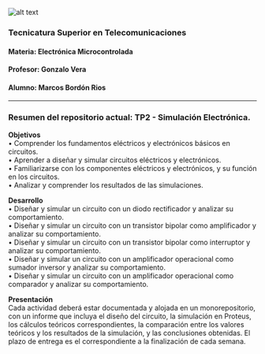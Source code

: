 ![alt text](D.%20Presentación/LogoEM.png)
### **Tecnicatura Superior en Telecomunicaciones**
#### **Materia: Electrónica Microcontrolada**
#### **Profesor: Gonzalo Vera**
#### **Alumno: Marcos Bordón Rios**

---

### **Resumen del repositorio actual: TP2 - Simulación Electrónica.**

**Objetivos**  
• Comprender los fundamentos eléctricos y electrónicos básicos en circuitos.  
• Aprender a diseñar y simular circuitos eléctricos y electrónicos.  
• Familiarizarse con los componentes eléctricos y electrónicos, y su función en los circuitos.  
• Analizar y comprender los resultados de las simulaciones.

**Desarrollo**  
• Diseñar y simular un circuito con un diodo rectificador y analizar su comportamiento.  
• Diseñar y simular un circuito con un transistor bipolar como amplificador y analizar su comportamiento.  
• Diseñar y simular un circuito con un transistor bipolar como interruptor y analizar su comportamiento.  
• Diseñar y simular un circuito con un amplificador operacional como sumador inversor y analizar su comportamiento.  
• Diseñar y simular un circuito con un amplificador operacional como comparador y analizar su comportamiento.

**Presentación**  
Cada actividad deberá estar documentada y alojada en un monorepositorio, con un informe que incluya el diseño del circuito, la simulación en Proteus, los cálculos teóricos correspondientes, la comparación entre los valores teóricos y los resultados de la simulación, y las conclusiones obtenidas. El plazo de entrega es el correspondiente a la finalización de cada semana.